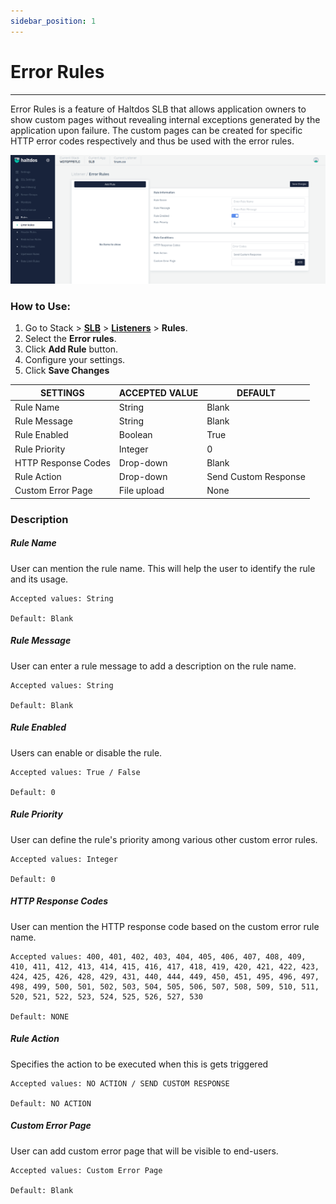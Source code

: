 ```yaml
---
sidebar_position: 1
---
```


# Error Rules

---

Error Rules is a feature of Haltdos SLB that allows application owners to show custom pages without revealing internal exceptions generated by the application upon failure. The custom pages can be created for specific HTTP error codes respectively and thus be used with the error rules.

![errorrules](/img/adc/v7/docs/errorrules.png)

### How to Use:
1. Go to Stack > [**SLB**](/enterprise/adc) > [**Listeners**](../listeners.md) > **Rules**.
2. Select the **Error rules**.
3. Click **Add Rule** button.
4. Configure your settings. 
5. Click **Save Changes**

| SETTINGS            | ACCEPTED VALUE | DEFAULT              |
|---------------------|----------------|----------------------|
| Rule Name           | String         | Blank                |
| Rule Message        | String         | Blank                |
| Rule Enabled        | Boolean        | True                 |
| Rule Priority       | Integer        | 0                    |
| HTTP Response Codes | Drop-down      | Blank                |
| Rule Action         | Drop-down      | Send Custom Response |
| Custom Error Page   | File upload    | None                 |

### Description

##### **Rule Name**

User can mention the rule name. This will help the user to identify the rule and its usage.

    Accepted values: String

    Default: Blank 

##### **Rule Message**

User can enter a rule message to add a description on the rule name.

    Accepted values: String

    Default: Blank 

##### **Rule Enabled**

Users can enable or disable the rule.

    Accepted values: True / False

    Default: 0 

##### **Rule Priority**

User can define the rule's priority among various other custom error rules.

    Accepted values: Integer

    Default: 0 

##### **HTTP Response Codes**

User can mention the HTTP response code based on the custom error rule name.

    Accepted values: 400, 401, 402, 403, 404, 405, 406, 407, 408, 409, 410, 411, 412, 413, 414, 415, 416, 417, 418, 419, 420, 421, 422, 423, 424, 425, 426, 428, 429, 431, 440, 444, 449, 450, 451, 495, 496, 497, 498, 499, 500, 501, 502, 503, 504, 505, 506, 507, 508, 509, 510, 511, 520, 521, 522, 523, 524, 525, 526, 527, 530

    Default: NONE  

##### **Rule Action**

Specifies the action to be executed when this is gets triggered

    Accepted values: NO ACTION / SEND CUSTOM RESPONSE

    Default: NO ACTION  

##### **Custom Error Page**

User can add custom error page that will be visible to end-users.

    Accepted values: Custom Error Page

    Default: Blank
